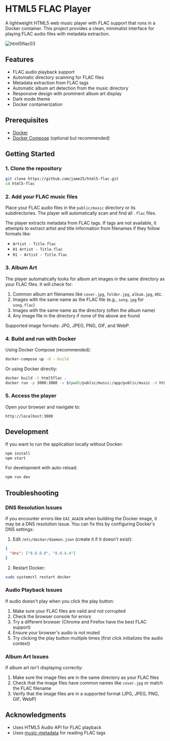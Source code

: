 # HTML5 FLAC Player

A lightweight HTML5 web music player with FLAC support that runs in a Docker container. This project provides a clean, minimalist interface for playing FLAC audio files with metadata extraction.


![html5flac03](https://github.com/user-attachments/assets/debd92aa-82f4-4677-98c6-f625fe30c1f8)



## Features

- FLAC audio playback support
- Automatic directory scanning for FLAC files
- Metadata extraction from FLAC tags
- Automatic album art detection from the music directory
- Responsive design with prominent album art display
- Dark mode theme
- Docker containerization

## Prerequisites

- [Docker](https://www.docker.com/get-started)
- [Docker Compose](https://docs.docker.com/compose/install/) (optional but recommended)

## Getting Started

### 1. Clone the repository

```bash
git clone https://github.com/jame25/html5-flac.git
cd html5-flac
```

### 2. Add your FLAC music files

Place your FLAC audio files in the `public/music` directory or its subdirectories. The player will automatically scan and find all `.flac` files.

The player extracts metadata from FLAC tags. If tags are not available, it attempts to extract artist and title information from filenames if they follow formats like:
- `Artist - Title.flac`
- `01 Artist - Title.flac`
- `01 - Artist - Title.flac`

### 3. Album Art

The player automatically looks for album art images in the same directory as your FLAC files. It will check for:

1. Common album art filenames like `cover.jpg`, `folder.jpg`, `album.jpg`, etc.
2. Images with the same name as the FLAC file (e.g., `song.jpg` for `song.flac`)
3. Images with the same name as the directory (often the album name)
4. Any image file in the directory if none of the above are found

Supported image formats: JPG, JPEG, PNG, GIF, and WebP.

### 4. Build and run with Docker

Using Docker Compose (recommended):

```bash
docker-compose up -d --build
```

Or using Docker directly:

```bash
docker build -t html5flac .
docker run -p 3000:3000 -v $(pwd)/public/music:/app/public/music -d html5flac
```

### 5. Access the player

Open your browser and navigate to:

```
http://localhost:3000
```

## Development

If you want to run the application locally without Docker:

```bash
npm install
npm start
```

For development with auto-reload:

```bash
npm run dev
```

## Troubleshooting

### DNS Resolution Issues

If you encounter errors like `EAI_AGAIN` when building the Docker image, it may be a DNS resolution issue. You can fix this by configuring Docker's DNS settings:

1. Edit `/etc/docker/daemon.json` (create it if it doesn't exist):
```json
{
  "dns": ["8.8.8.8", "8.8.4.4"]
}
```

2. Restart Docker:
```bash
sudo systemctl restart docker
```

### Audio Playback Issues

If audio doesn't play when you click the play button:

1. Make sure your FLAC files are valid and not corrupted
2. Check the browser console for errors
3. Try a different browser (Chrome and Firefox have the best FLAC support)
4. Ensure your browser's audio is not muted
5. Try clicking the play button multiple times (first click initializes the audio context)

### Album Art Issues

If album art isn't displaying correctly:

1. Make sure the image files are in the same directory as your FLAC files
2. Check that the image files have common names like `cover.jpg` or match the FLAC filename
3. Verify that the image files are in a supported format (JPG, JPEG, PNG, GIF, WebP)

## Acknowledgments

- Uses HTML5 Audio API for FLAC playback
- Uses [music-metadata](https://github.com/borewit/music-metadata) for reading FLAC tags 
